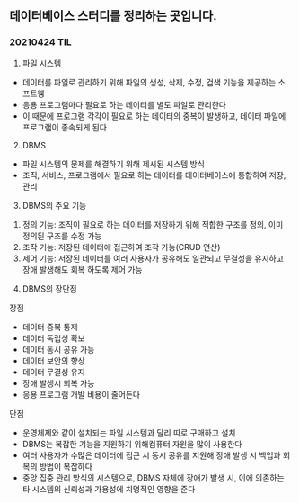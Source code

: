 ## 데이터베이스 스터디를 정리하는 곳입니다.

### 20210424 TIL
01. 파일 시스템
 - 데이터를 파일로 관리하기 위해 파일의 생성, 삭제, 수정, 검색 기능을 제공하는 소프트웽
 - 응용 프로그램마다 필요로 하는 데이터를 별도 파일로 관리한다
 - 이 때문에 프로그램 각각이 필요로 하는 데이터의 중복이 발생하고, 데이터 파일에 프로그램이 종속되게 된다

02. DBMS
 - 파일 시스템의 문제를 해결하기 위해 제시된 시스템 방식
 - 조직, 서비스, 프로그램에서 필요로 하는 데이터를 데이터베이스에 통합하여 저장, 관리

03. DBMS의 주요 기능
   1) 정의 기능: 조직이 필요로 하는 데이터를 저장하기 위해 적합한 구조를 정의, 이미 정의된 구조를 수정 가능
   2) 조작 기능: 저장된 데이터에 접근하여 조작 가능(CRUD 연산)
   3) 제어 기능: 저장된 데이터를 여러 사용자가 공유해도 일관되고 무결성을 유지하고 장애 발생해도 회복 하도록 제어 가능

04. DBMS의 장단점

  장점
   - 데이터 중복 통제
   - 데이터 독립성 확보
   - 데이터 동시 공유 가능
   - 데이터 보안의 향상
   - 데이터 무결성 유지
   - 장애 발생시 회복 가능
   - 응용 프로그램 개발 비용이 줄어든다
  
  단점
   - 운영체제와 같이 설치되는 파일 시스템과 달리 따로 구매하고 설치
   - DBMS는 복잡한 기능을 지원하기 위해컴퓨터 자원을 많이 사용한다
   - 여러 사용자가 수많은 데이터에 접근 시 동시 공유를 지원해 장애 발생 시 백업과 회복의 방법이 복잡하다
   - 중앙 집중 관리 방식의 시스템으로, DBMS 자체에 장애가 발생 시, 이에 의존하는 타 시스템의 신뢰성과 가용성에 치명적인 영향을 준다
